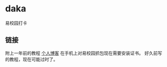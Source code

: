 # daka
 易校园打卡
## 链接
附上一年前的教程
[个人博客](https://maxuewei.site/index.php/2022/02/13/%e6%98%93%e6%a0%a1%e5%9b%ad%e8%87%aa%e5%8a%a8%e6%89%93%e5%8d%a1/)
在手机上对易校园抓包现在需要安装证书。
好久前写的教程，现在可能过时了。
